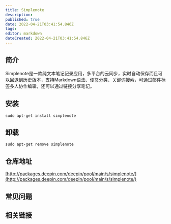 ```yaml
---
title: Simplenote
description: 
published: true
date: 2022-04-21T03:41:54.846Z
tags: 
editor: markdown
dateCreated: 2022-04-21T03:41:54.846Z
---
```


## 简介

Simplenote是一款纯文本笔记记录应用，多平台的云同步，实时自动保存而且可以回退到历史版本，支持Markdown语法、便签分类、关键词搜索，可通过邮件标签多人协作编辑，还可以通过链接分享笔记。

## 安装

`sudo apt-get install simplenote`

## 卸载

`sudo apt-get remove simplenote`

## 仓库地址

[http://packages.deepin.com/deepin/pool/main/s/simplenote/](http://packages.deepin.com/deepin/pool/main/s/simplenote/)


## 常见问题


## 相关链接